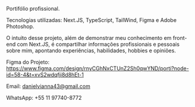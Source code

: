 Portifólio profissional.

Tecnologias utilizadas: Next.JS, TypeScript, TailWind, Figma e Adobe Photoshop.

O intuito desse projeto, além de demonstrar meu conhecimento em front-end com Next.JS, é compartilhar informações profissionais e pessoais sobre mim, apontando experiências, habilidades, hobbies e opiniões.

Figma do Projeto: https://www.figma.com/design/rnyCGhNxCTUnZ2Sh0qwYND/porti?node-id=58-4&t=xvS2wdqfji8d8hEt-1

Email: danielvianna43@gmail.com

WhatsApp: +55 11 97740-8772
